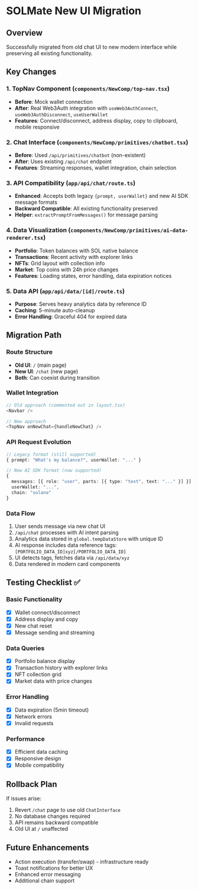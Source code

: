 # SOLMate New UI Migration

## Overview
Successfully migrated from old chat UI to new modern interface while preserving all existing functionality.

## Key Changes

### 1. TopNav Component (`components/NewComp/top-nav.tsx`)
- **Before**: Mock wallet connection
- **After**: Real Web3Auth integration with `useWeb3AuthConnect`, `useWeb3AuthDisconnect`, `useUserWallet`
- **Features**: Connect/disconnect, address display, copy to clipboard, mobile responsive

### 2. Chat Interface (`components/NewComp/primitives/chatbot.tsx`)
- **Before**: Used `/api/primitives/chatbot` (non-existent)
- **After**: Uses existing `/api/chat` endpoint
- **Features**: Streaming responses, wallet integration, chain selection

### 3. API Compatibility (`app/api/chat/route.ts`)
- **Enhanced**: Accepts both legacy `{prompt, userWallet}` and new AI SDK message formats
- **Backward Compatible**: All existing functionality preserved
- **Helper**: `extractPromptFromMessages()` for message parsing

### 4. Data Visualization (`components/NewComp/primitives/ai-data-renderer.tsx`)
- **Portfolio**: Token balances with SOL native balance
- **Transactions**: Recent activity with explorer links  
- **NFTs**: Grid layout with collection info
- **Market**: Top coins with 24h price changes
- **Features**: Loading states, error handling, data expiration notices

### 5. Data API (`app/api/data/[id]/route.ts`)
- **Purpose**: Serves heavy analytics data by reference ID
- **Caching**: 5-minute auto-cleanup
- **Error Handling**: Graceful 404 for expired data

## Migration Path

### Route Structure
- **Old UI**: `/` (main page)
- **New UI**: `/chat` (new page)
- **Both**: Can coexist during transition

### Wallet Integration
```typescript
// Old approach (commented out in layout.tsx)
<Navbar /> 

// New approach
<TopNav onNewChat={handleNewChat} />
```

### API Request Evolution
```typescript
// Legacy format (still supported)
{ prompt: "What's my balance?", userWallet: "..." }

// New AI SDK format (now supported)
{ 
  messages: [{ role: "user", parts: [{ type: "text", text: "..." }] }],
  userWallet: "...",
  chain: "solana"
}
```

### Data Flow
1. User sends message via new chat UI
2. `/api/chat` processes with AI intent parsing
3. Analytics data stored in `global.tempDataStore` with unique ID
4. AI response includes data reference tags: `[PORTFOLIO_DATA_ID]xyz[/PORTFOLIO_DATA_ID]`
5. UI detects tags, fetches data via `/api/data/xyz`
6. Data rendered in modern card components

## Testing Checklist ✅

### Basic Functionality
- [x] Wallet connect/disconnect
- [x] Address display and copy
- [x] New chat reset
- [x] Message sending and streaming

### Data Queries  
- [x] Portfolio balance display
- [x] Transaction history with explorer links
- [x] NFT collection grid
- [x] Market data with price changes

### Error Handling
- [x] Data expiration (5min timeout)
- [x] Network errors
- [x] Invalid requests

### Performance
- [x] Efficient data caching
- [x] Responsive design
- [x] Mobile compatibility

## Rollback Plan
If issues arise:
1. Revert `/chat` page to use old `ChatInterface`
2. No database changes required
3. API remains backward compatible
4. Old UI at `/` unaffected

## Future Enhancements
- Action execution (transfer/swap) - infrastructure ready
- Toast notifications for better UX
- Enhanced error messaging
- Additional chain support
